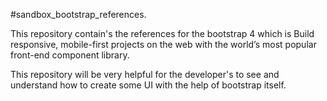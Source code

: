 #sandbox_bootstrap_references.

This repository contain's the references for the bootstrap 4 which is Build responsive, mobile-first projects on the web with the world’s most popular front-end component library. 

This repository will be very helpful for the developer's to see and understand how to create some UI with the help of bootstrap itself.
